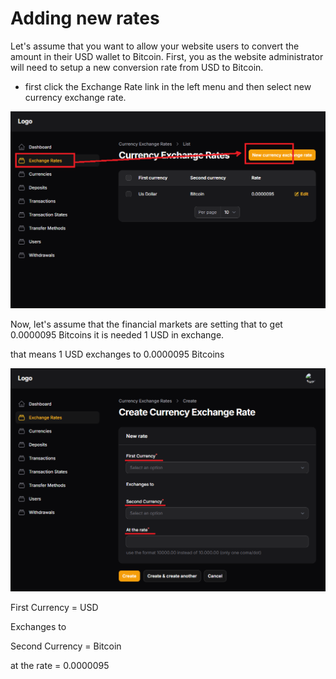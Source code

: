 # Adding new rates

Let's assume that you want to allow your website users to convert the amount in their USD wallet to Bitcoin. First, you as the website administrator will need to setup a new conversion rate from USD to Bitcoin.

- first click the Exchange Rate link in the left menu and then select new currency exchange rate.

[![image02](img/exchangeRate_menu_list.png)](img/exchangeRate_menu_list.png)

Now, let's assume that the financial markets are setting that to get 0.0000095 Bitcoins it is needed 1 USD in exchange.

that means 1 USD exchanges to 0.0000095 Bitcoins

[![image02](img/exchange_rate_menu_add.png)](img/exchange_rate_menu_add.png)

First Currency = USD

Exchanges to

Second Currency = Bitcoin

at the rate = 0.0000095
